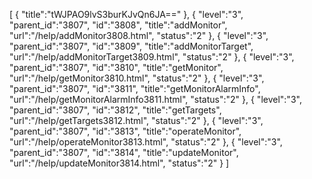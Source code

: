 [
	{
		"title":"tWJPAO9lvS3burKJvQn6JA=="
	},
	{
		"level":"3",
		"parent_id":"3807",
		"id":"3808",
		"title":"addMonitor",
		"url":"/help/addMonitor3808.html",
		"status":"2"
	},
	{
		"level":"3",
		"parent_id":"3807",
		"id":"3809",
		"title":"addMonitorTarget",
		"url":"/help/addMonitorTarget3809.html",
		"status":"2"
	},
	{
		"level":"3",
		"parent_id":"3807",
		"id":"3810",
		"title":"getMonitor",
		"url":"/help/getMonitor3810.html",
		"status":"2"
	},
	{
		"level":"3",
		"parent_id":"3807",
		"id":"3811",
		"title":"getMonitorAlarmInfo",
		"url":"/help/getMonitorAlarmInfo3811.html",
		"status":"2"
	},
	{
		"level":"3",
		"parent_id":"3807",
		"id":"3812",
		"title":"getTargets",
		"url":"/help/getTargets3812.html",
		"status":"2"
	},
	{
		"level":"3",
		"parent_id":"3807",
		"id":"3813",
		"title":"operateMonitor",
		"url":"/help/operateMonitor3813.html",
		"status":"2"
	},
	{
		"level":"3",
		"parent_id":"3807",
		"id":"3814",
		"title":"updateMonitor",
		"url":"/help/updateMonitor3814.html",
		"status":"2"
	}
]
